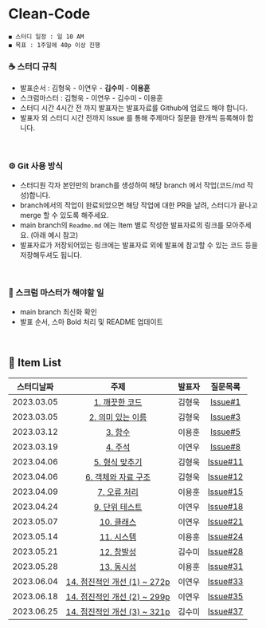# Clean-Code

    ◼︎ 스터디 일정 : 일 10 AM
    ◼︎ 목표 : 1주일에 40p 이상 진행

    
### ☕️ 스터디 규칙

- 발표순서 : 김형욱 - 이연우 - **김수미** - **이용훈**
- 스크럼마스터 : 김형욱 - 이연우 - 김수미 - 이용훈
- 스터디 시간 4시간 전 까지 발표자는 발표자료를 Github에 업로드 해야 합니다.
- 발표자 외 스터디 시간 전까지 Issue 를 통해 주제마다 질문을 한개씩 등록해야 합니다.

<br>

### ⚙️ Git 사용 방식

- 스터디원 각자 본인만의 branch를 생성하여 해당 branch 에서 작업(코드/md 작성)합니다.
- branch에서의 작업이 완료되었으면 해당 작업에 대한 PR을 날려, 스터디가 끝나고 merge 할 수 있도록 해주세요.
- main branch의 `Readme.md` 에는 Item 별로 작성한 발표자료의 링크를 모아주세요. (아래 예시 참고)
- 발표자료가 저장되어있는 링크에는 발표자료 외에 발표에 참고할 수 있는 코드 등을 저장해두셔도 됩니다.
<br>

### 📌 스크럼 마스터가 해야할 일

- main branch 최신화 확인
- 발표 순서, 스마 Bold 처리 및 README 업데이트
<br>


## 🍄 Item List

|   스터디날짜    | 주제 | 발표자 |    질문목록 |
|:----------:|:---:|:----------:|:----------:|
| 2023.03.05 | [1. 깨끗한 코드](https://morning-paprika-8fa.notion.site/7c828fa6634f4adfa3268dd0efadfeaf) | 김형욱 | [Issue#1](https://github.com/Dev-Prison/Clean-Code/issues/1) |
| 2023.03.05 | [2. 의미 있는 이름](https://morning-paprika-8fa.notion.site/dc96fc0af88b466c960d53553d9bd614) | 김형욱 | [Issue#3](https://github.com/Dev-Prison/Clean-Code/issues/3) |
| 2023.03.12 | [3. 함수](https://github.com/Dev-Prison/Clean-Code/blob/main/yonghoon/ch03_%ED%95%A8%EC%88%98.md) | 이용훈 | [Issue#5](https://github.com/Dev-Prison/Clean-Code/issues/5) |
| 2023.03.19 | [4. 주석](https://github.com/Dev-Prison/Clean-Code/blob/main/ynoolee/ch04_%EC%A3%BC%EC%84%9D.md) | 이연우 | [Issue#8](https://github.com/Dev-Prison/Clean-Code/issues/8) |
| 2023.04.06 | [5. 형식 맞추기](https://morning-paprika-8fa.notion.site/acc485d4edf64275bdb09b635da3c850) | 김형욱 | [Issue#11](https://github.com/Dev-Prison/Clean-Code/issues/11) |
| 2023.04.06 | [6. 객체와 자료 구조](https://morning-paprika-8fa.notion.site/0d5be3f386844d4eb4f41ab49f20e0aa) | 김형욱 | [Issue#12](https://github.com/Dev-Prison/Clean-Code/issues/12) |
| 2023.04.09 | [7. 오류 처리](https://github.com/Dev-Prison/Clean-Code/blob/main/yonghoon/ch07_%EC%98%88%EC%99%B8%EC%B2%98%EB%A6%AC.md) | 이용훈 | [Issue#15](https://github.com/Dev-Prison/Clean-Code/issues/15)|
| 2023.04.24 | [9. 단위 테스트](https://github.com/Dev-Prison/Clean-Code/blob/main/ynoolee/ch09_%EB%8B%A8%EC%9C%84%ED%85%8C%EC%8A%A4%ED%8A%B8.md) | 이연우 | [Issue#18](https://github.com/Dev-Prison/Clean-Code/issues/18)
| 2023.05.07 | [10. 클래스](https://github.com/Dev-Prison/Clean-Code/blob/main/ynoolee/ch10_%ED%81%B4%EB%9E%98%EC%8A%A4.md) | 이연우 | [Issue#21](https://github.com/Dev-Prison/Clean-Code/issues/21)
| 2023.05.14 | [11. 시스템](https://github.com/Dev-Prison/Clean-Code/blob/main/yonghoon/ch11_%EC%8B%9C%EC%8A%A4%ED%85%9C.md) | 이용훈 | [Issue#24](https://github.com/Dev-Prison/Clean-Code/issues/24)
| 2023.05.21 | [12. 창발성](https://kimsumi.notion.site/12-47111bf46664480fb2d22d00a488bb75) | 김수미 | [Issue#28](https://github.com/Dev-Prison/Clean-Code/issues/28)
| 2023.05.28 | [13. 동시성](https://github.com/Dev-Prison/Clean-Code/blob/main/yonghoon/ch13_%EB%8F%99%EC%8B%9C%EC%84%B1.md) | 이용훈 | [Issue#31](https://github.com/Dev-Prison/Clean-Code/issues/31)
| 2023.06.04 | [14. 점진적인 개선 (1) ~ 272p](https://github.com/Dev-Prison/Clean-Code/blob/main/ynoolee/ch13_%EC%A0%90%EC%A7%84%EC%A0%81_%EA%B0%9C%EC%84%A0.md) | 이연우 | [Issue#33](https://github.com/Dev-Prison/Clean-Code/issues/33)
| 2023.06.18 | [14. 점진적인 개선 (2) ~ 299p](https://github.com/Dev-Prison/Clean-Code/blob/main/ynoolee/ch13_%EC%A0%90%EC%A7%84%EC%A0%81_%EA%B0%9C%EC%84%A0.md) | 이연우 | [Issue#35](https://github.com/Dev-Prison/Clean-Code/issues/35)
| 2023.06.25 | [14. 점진적인 개선 (3) ~ 321p](https://kimsumi.notion.site/14-3-f321149718b942b2bf0c1f2f7cccb824) | 김수미 | [Issue#37](https://github.com/Dev-Prison/Clean-Code/issues/37)
